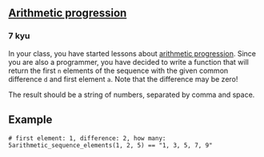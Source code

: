 <h2><a href=https://www.codewars.com/kata/55caf1fd8063ddfa8e000018/train/javascript target="_blank">Arithmetic progression</a></h2><h3>7 kyu</h3><p>In your class, you have started lessons about <a href="https://en.wikipedia.org/wiki/Arithmetic_progression" data-turbolinks="false" target="_blank">arithmetic progression</a>. Since you are also a programmer, you have decided to write a function that will return the first <code>n</code> elements of the sequence with the given common difference <code>d</code> and first element <code>a</code>. Note that the difference may be zero!</p><p>The result should be a string of numbers, separated by comma and space.</p><h2 id="example">Example</h2><pre><code class="language-python"><span class="cm-comment"># first element: 1, difference: 2, how many: 5</span><span class="cm-variable">arithmetic_sequence_elements</span>(<span class="cm-number">1</span>, <span class="cm-number">2</span>, <span class="cm-number">5</span>) <span class="cm-operator">==</span> <span class="cm-string">"1, 3, 5, 7, 9"</span></code></pre>